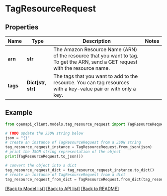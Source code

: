# TagResourceRequest


## Properties

Name | Type | Description | Notes
------------ | ------------- | ------------- | -------------
**arn** | **str** | The Amazon Resource Name (ARN) of the resource that you want to tag. To get the ARN, send a GET request with the resource name. | 
**tags** | **Dict[str, str]** | The tags that you want to add to the resource. You can tag resources with a key-value pair or with only a key. | 

## Example

```python
from openapi_client.models.tag_resource_request import TagResourceRequest

# TODO update the JSON string below
json = "{}"
# create an instance of TagResourceRequest from a JSON string
tag_resource_request_instance = TagResourceRequest.from_json(json)
# print the JSON string representation of the object
print(TagResourceRequest.to_json())

# convert the object into a dict
tag_resource_request_dict = tag_resource_request_instance.to_dict()
# create an instance of TagResourceRequest from a dict
tag_resource_request_from_dict = TagResourceRequest.from_dict(tag_resource_request_dict)
```
[[Back to Model list]](../README.md#documentation-for-models) [[Back to API list]](../README.md#documentation-for-api-endpoints) [[Back to README]](../README.md)


